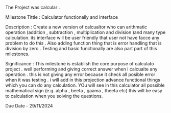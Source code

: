 The Project was calcular .

Milestone Tittle : Calculator functionally and interface

Description : 
                Create a new version of calcualtor who can arithmatic operation (addition  , subtraction , multiplication and division )and many type calculation. its interface will be user friendly that user not have facce any problem to do this . Also adding function thing that is error handling that is  division by zero . 
Testing and basic functionally are also part part of this milestones.


Significance : 
                This milestone is establish the core purpose of calculato project . well performing and giving correct answer when i calcualte any operation . this is not giving any error because it check all posible error when it was testing . i  will add in this projection advance functional things which you can do any calculation. YOu will see in this calculator all possible mathematical sign (e.g. alpha , beeta , gaama , theeta etc) this will be easy to calculation when you solving the questions.


Due Date - 29/11/2024